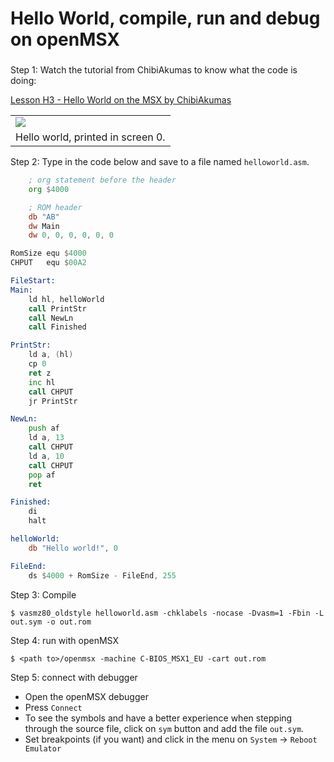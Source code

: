 # Hello World, compile, run and debug on openMSX

### 

Step 1: Watch the tutorial from ChibiAkumas to know what the code is doing:

[Lesson H3 - Hello World on the MSX by ChibiAkumas](https://www.chibiakumas.com/z80/helloworld.php#LessonH3)



|                                                              |
| ------------------------------------------------------------ |
| ![](/Users/gilbert/Development/git/gilbertfrancois.github.io/01_helloworld_01.png) |
| Hello world, printed in screen 0.                            |



Step 2: Type in the code below and save to a file named `helloworld.asm`. 

```asm
    ; org statement before the header
    org $4000

    ; ROM header
    db "AB"
    dw Main
    dw 0, 0, 0, 0, 0, 0

RomSize equ $4000
CHPUT   equ $00A2

FileStart:
Main:
    ld hl, helloWorld
    call PrintStr
    call NewLn
    call Finished

PrintStr:
    ld a, (hl)
    cp 0
    ret z
    inc hl
    call CHPUT
    jr PrintStr

NewLn:
    push af
    ld a, 13
    call CHPUT
    ld a, 10
    call CHPUT
    pop af
    ret

Finished:
	di
	halt

helloWorld:
    db "Hello world!", 0

FileEnd:
    ds $4000 + RomSize - FileEnd, 255

```

Step 3: Compile

```shell
$ vasmz80_oldstyle helloworld.asm -chklabels -nocase -Dvasm=1 -Fbin -L out.sym -o out.rom
```

Step 4: run with openMSX

```shell
$ <path to>/openmsx -machine C-BIOS_MSX1_EU -cart out.rom
```

Step 5: connect with debugger

- Open the openMSX debugger
- Press `Connect`
- To see the symbols and have a better experience when stepping through the source file, click on `sym` button and add the file `out.sym`.
- Set breakpoints (if you want) and click in the menu on `System` -> `Reboot Emulator` 


